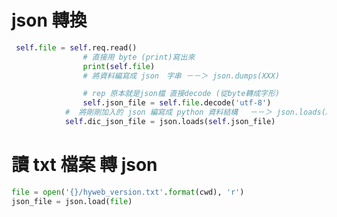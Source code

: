 json 轉換
==================
~~~python 
 self.file = self.req.read()
                # 直接用 byte (print)寫出來
                print(self.file)
                # 將資料編寫成 json　字串 －－＞ json.dumps(XXX)

                # rep 原本就是json檔 直接decode (從byte轉成字形)
                self.json_file = self.file.decode('utf-8')
            #  將剛剛加入的 json 編寫成 python 資料結構　 －－＞ json.loads(XXX)
            self.dic_json_file = json.loads(self.json_file)
~~~


讀 txt 檔案 轉 json
==========================
~~~ python 
file = open('{}/hyweb_version.txt'.format(cwd), 'r')
json_file = json.load(file)
~~~